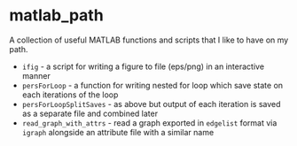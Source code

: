 # matlab_path

A collection of useful MATLAB functions and scripts that I like to have on my path.

* `ifig` - a script for writing a figure to file (eps/png) in an interactive manner
* `persForLoop` - a function for writing nested for loop which save state on each iterations of the loop
* `persForLoopSplitSaves` - as above but output of each iteration is saved as a separate file and combined later
* `read_graph_with_attrs` - read a graph exported in `edgelist` format via `igraph` alongside an attribute file with a similar name
